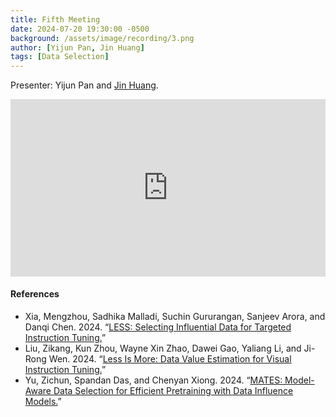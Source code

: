 ```yaml
---
title: Fifth Meeting
date: 2024-07-20 19:30:00 -0500
background: /assets/image/recording/3.png
author: [Yijun Pan, Jin Huang]
tags: [Data Selection]
---
```


Presenter: Yijun Pan and [Jin Huang](https://jn-huang.github.io/).

<style>
.video-container {
  position: relative;
  padding-bottom: 56.25%; /* 16:9 aspect ratio */
  height: 0;
  overflow: hidden;
  max-width: 100%;
  background: #000;
}

.video-container iframe {
  position: absolute;
  top: 0;
  left: 0;
  width: 100%;
  height: 100%;
  border: 0;
}
</style>

<div class="video-container">
  <iframe width="560" height="315" src="https://www.youtube.com/embed/NZm_6iFgB08" frameborder="0" allow="accelerometer; autoplay; clipboard-write; encrypted-media; gyroscope; picture-in-picture" allowfullscreen></iframe>
</div>

#### References

- Xia, Mengzhou, Sadhika Malladi, Suchin Gururangan, Sanjeev Arora, and Danqi Chen. 2024. “[LESS: Selecting Influential Data for Targeted Instruction Tuning.](https://arxiv.org/abs/2402.04333)”
- Liu, Zikang, Kun Zhou, Wayne Xin Zhao, Dawei Gao, Yaliang Li, and Ji-Rong Wen. 2024. “[Less Is More: Data Value Estimation for Visual Instruction Tuning.](https://arxiv.org/abs/2403.09559)”
- Yu, Zichun, Spandan Das, and Chenyan Xiong. 2024. “[MATES: Model-Aware Data Selection for Efficient Pretraining with Data Influence Models.](https://arxiv.org/abs/2406.06046)”

